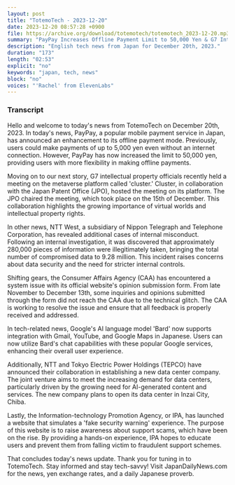 ```yaml
---
layout: post
title: "TotemoTech - 2023-12-20"
date: 2023-12-20 08:57:28 +0900
file: https://archive.org/download/totemotech/totemotech_2023-12-20.mp3
summary: "PayPay Increases Offline Payment Limit to 50,000 Yen & G7 Intellectual Property Officials Hold Meeting on 'cluster', & more…"
description: "English tech news from Japan for December 20th, 2023."
duration: "173"
length: "02:53"
explicit: "no"
keywords: "japan, tech, news"
block: "no"
voices: "'Rachel' from ElevenLabs"
---
```


### Transcript

Hello and welcome to today's news from TotemoTech on December 20th, 2023. In today's news, PayPay, a popular mobile payment service in Japan, has announced an enhancement to its offline payment mode. Previously, users could make payments of up to 5,000 yen even without an internet connection. However, PayPay has now increased the limit to 50,000 yen, providing users with more flexibility in making offline payments.

Moving on to our next story, G7 intellectual property officials recently held a meeting on the metaverse platform called 'cluster.' Cluster, in collaboration with the Japan Patent Office (JPO), hosted the meeting on its platform. The JPO chaired the meeting, which took place on the 15th of December. This collaboration highlights the growing importance of virtual worlds and intellectual property rights.

In other news, NTT West, a subsidiary of Nippon Telegraph and Telephone Corporation, has revealed additional cases of internal misconduct. Following an internal investigation, it was discovered that approximately 280,000 pieces of information were illegitimately taken, bringing the total number of compromised data to 9.28 million. This incident raises concerns about data security and the need for stricter internal controls.

Shifting gears, the Consumer Affairs Agency (CAA) has encountered a system issue with its official website's opinion submission form. From late November to December 13th, some inquiries and opinions submitted through the form did not reach the CAA due to the technical glitch. The CAA is working to resolve the issue and ensure that all feedback is properly received and addressed.

In tech-related news, Google's AI language model 'Bard' now supports integration with Gmail, YouTube, and Google Maps in Japanese. Users can now utilize Bard's chat capabilities with these popular Google services, enhancing their overall user experience.

Additionally, NTT and Tokyo Electric Power Holdings (TEPCO) have announced their collaboration in establishing a new data center company. The joint venture aims to meet the increasing demand for data centers, particularly driven by the growing need for AI-generated content and services. The new company plans to open its data center in Inzai City, Chiba.

Lastly, the Information-technology Promotion Agency, or IPA, has launched a website that simulates a 'fake security warning' experience. The purpose of this website is to raise awareness about support scams, which have been on the rise. By providing a hands-on experience, IPA hopes to educate users and prevent them from falling victim to fraudulent support schemes.

That concludes today's news update. Thank you for tuning in to TotemoTech. Stay informed and stay tech-savvy!   Visit JapanDailyNews.com for the news, yen exchange rates, and a daily Japanese proverb.
